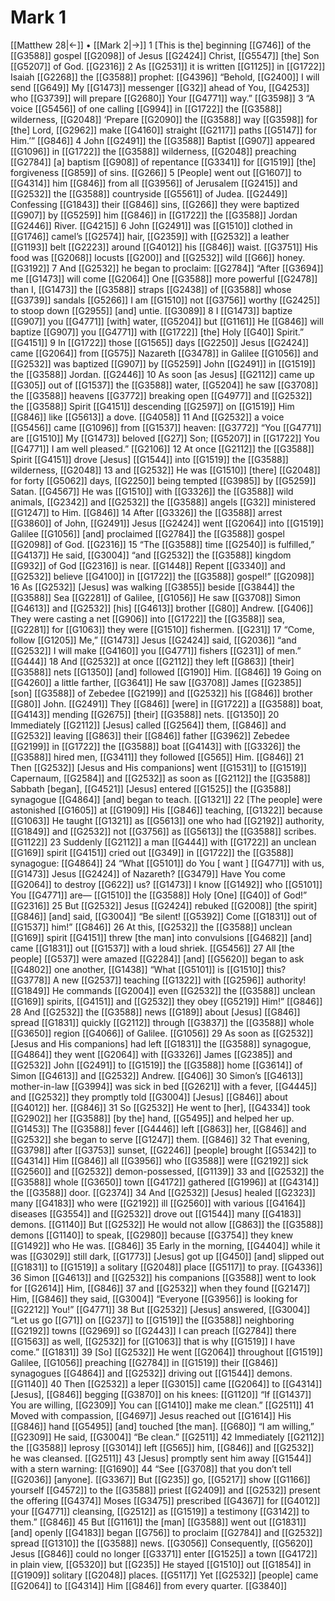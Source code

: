 # Mark 1
[[Matthew 28|←]] • [[Mark 2|→]]
1 [This is the] beginning [[G746]] of the [[G3588]] gospel [[G2098]] of Jesus [[G2424]] Christ, [[G5547]] [the] Son [[G5207]] of God. [[G2316]] 
2 As [[G2531]] it is written [[G1125]] in [[G1722]] Isaiah [[G2268]] the [[G3588]] prophet: [[G4396]] “Behold, [[G2400]] I will send [[G649]] My [[G1473]] messenger [[G32]] ahead of You, [[G4253]] who [[G3739]] will prepare [[G2680]] Your [[G4771]] way.” [[G3598]] 
3 “A voice [[G5456]] of one calling [[G994]] in [[G1722]] the [[G3588]] wilderness, [[G2048]] ‘Prepare [[G2090]] the [[G3588]] way [[G3598]] for [the] Lord, [[G2962]] make [[G4160]] straight [[G2117]] paths [[G5147]] for Him.’” [[G846]] 
4 John [[G2491]] the [[G3588]] Baptist [[G907]] appeared [[G1096]] in [[G1722]] the [[G3588]] wilderness, [[G2048]] preaching [[G2784]] [a] baptism [[G908]] of repentance [[G3341]] for [[G1519]] [the] forgiveness [[G859]] of sins. [[G266]] 
5 [People] went out [[G1607]] to [[G4314]] him [[G846]] from all [[G3956]] of Jerusalem [[G2415]] and [[G2532]] the [[G3588]] countryside [[G5561]] of Judea. [[G2449]] Confessing [[G1843]] their [[G846]] sins, [[G266]] they were baptized [[G907]] by [[G5259]] him [[G846]] in [[G1722]] the [[G3588]] Jordan [[G2446]] River. [[G4215]] 
6 John [[G2491]] was [[G1510]] clothed in [[G1746]] camel’s [[G2574]] hair, [[G2359]] with [[G2532]] a leather [[G1193]] belt [[G2223]] around [[G4012]] his [[G846]] waist. [[G3751]] His food was [[G2068]] locusts [[G200]] and [[G2532]] wild [[G66]] honey. [[G3192]] 
7 And [[G2532]] he began to proclaim: [[G2784]] “After [[G3694]] me [[G1473]] will come [[G2064]] One [[G3588]] more powerful [[G2478]] than I, [[G1473]] the [[G3588]] straps [[G2438]] of [[G3588]] whose [[G3739]] sandals [[G5266]] I am [[G1510]] not [[G3756]] worthy [[G2425]] to stoop down [[G2955]] [and] untie. [[G3089]] 
8 I [[G1473]] baptize [[G907]] you [[G4771]] [with] water, [[G5204]] but [[G1161]] He [[G846]] will baptize [[G907]] you [[G4771]] with [[G1722]] [the] Holy [[G40]] Spirit.” [[G4151]] 
9 In [[G1722]] those [[G1565]] days [[G2250]] Jesus [[G2424]] came [[G2064]] from [[G575]] Nazareth [[G3478]] in Galilee [[G1056]] and [[G2532]] was baptized [[G907]] by [[G5259]] John [[G2491]] in [[G1519]] the [[G3588]] Jordan. [[G2446]] 
10 As soon [as Jesus] [[G2112]] came up [[G305]] out of [[G1537]] the [[G3588]] water, [[G5204]] he saw [[G3708]] the [[G3588]] heavens [[G3772]] breaking open [[G4977]] and [[G2532]] the [[G3588]] Spirit [[G4151]] descending [[G2597]] on [[G1519]] Him [[G846]] like [[G5613]] a dove. [[G4058]] 
11 And [[G2532]] a voice [[G5456]] came [[G1096]] from [[G1537]] heaven: [[G3772]] “You [[G4771]] are [[G1510]] My [[G1473]] beloved [[G27]] Son; [[G5207]] in [[G1722]] You [[G4771]] I am well pleased.” [[G2106]] 
12 At once [[G2112]] the [[G3588]] Spirit [[G4151]] drove [Jesus] [[G1544]] into [[G1519]] the [[G3588]] wilderness, [[G2048]] 
13 and [[G2532]] He was [[G1510]] [there] [[G2048]] for forty [[G5062]] days, [[G2250]] being tempted [[G3985]] by [[G5259]] Satan. [[G4567]] He was [[G1510]] with [[G3326]] the [[G3588]] wild animals, [[G2342]] and [[G2532]] the [[G3588]] angels [[G32]] ministered [[G1247]] to Him. [[G846]] 
14 After [[G3326]] the [[G3588]] arrest [[G3860]] of John, [[G2491]] Jesus [[G2424]] went [[G2064]] into [[G1519]] Galilee [[G1056]] [and] proclaimed [[G2784]] the [[G3588]] gospel [[G2098]] of God. [[G2316]] 
15 “The [[G3588]] time [[G2540]] is fulfilled,” [[G4137]] He said, [[G3004]] “and [[G2532]] the [[G3588]] kingdom [[G932]] of God [[G2316]] is near. [[G1448]] Repent [[G3340]] and [[G2532]] believe [[G4100]] in [[G1722]] the [[G3588]] gospel!” [[G2098]] 
16 As [[G2532]] [Jesus] was walking [[G3855]] beside [[G3844]] the [[G3588]] Sea [[G2281]] of Galilee, [[G1056]] He saw [[G3708]] Simon [[G4613]] and [[G2532]] [his] [[G4613]] brother [[G80]] Andrew. [[G406]] They were casting a net [[G906]] into [[G1722]] the [[G3588]] sea, [[G2281]] for [[G1063]] they were [[G1510]] fishermen. [[G231]] 
17 “Come, follow [[G1205]] Me,” [[G1473]] Jesus [[G2424]] said, [[G2036]] “and [[G2532]] I will make [[G4160]] you [[G4771]] fishers [[G231]] of men.” [[G444]] 
18 And [[G2532]] at once [[G2112]] they left [[G863]] [their] [[G3588]] nets [[G1350]] [and] followed [[G190]] Him. [[G846]] 
19 Going on [[G4260]] a little farther, [[G3641]] He saw [[G3708]] James [[G2385]] [son] [[G3588]] of Zebedee [[G2199]] and [[G2532]] his [[G846]] brother [[G80]] John. [[G2491]] They [[G846]] [were] in [[G1722]] a [[G3588]] boat, [[G4143]] mending [[G2675]] [their] [[G3588]] nets. [[G1350]] 
20 Immediately [[G2112]] [Jesus] called [[G2564]] them, [[G846]] and [[G2532]] leaving [[G863]] their [[G846]] father [[G3962]] Zebedee [[G2199]] in [[G1722]] the [[G3588]] boat [[G4143]] with [[G3326]] the [[G3588]] hired men, [[G3411]] they followed [[G565]] Him. [[G846]] 
21 Then [[G2532]] [Jesus and His companions] went [[G1531]] to [[G1519]] Capernaum, [[G2584]] and [[G2532]] as soon as [[G2112]] the [[G3588]] Sabbath [began], [[G4521]] [Jesus] entered [[G1525]] the [[G3588]] synagogue [[G4864]] [and] began to teach. [[G1321]] 
22 [The people] were astonished [[G1605]] at [[G1909]] His [[G846]] teaching, [[G1322]] because [[G1063]] He taught [[G1321]] as [[G5613]] one who had [[G2192]] authority, [[G1849]] and [[G2532]] not [[G3756]] as [[G5613]] the [[G3588]] scribes. [[G1122]] 
23 Suddenly [[G2112]] a man [[G444]] with [[G1722]] an unclean [[G169]] spirit [[G4151]] cried out [[G349]] in [[G1722]] the [[G3588]] synagogue: [[G4864]] 
24 “What [[G5101]] do You [ want ] [[G4771]] with us, [[G1473]] Jesus [[G2424]] of Nazareth? [[G3479]] Have You come [[G2064]] to destroy [[G622]] us? [[G1473]] I know [[G1492]] who [[G5101]] You [[G4771]] are— [[G1510]] the [[G3588]] Holy [One] [[G40]] of God!” [[G2316]] 
25 But [[G2532]] Jesus [[G2424]] rebuked [[G2008]] [the spirit] [[G846]] [and] said, [[G3004]] “Be silent! [[G5392]] Come [[G1831]] out of [[G1537]] him!” [[G846]] 
26 At this, [[G2532]] the [[G3588]] unclean [[G169]] spirit [[G4151]] threw [the man] into convulsions [[G4682]] [and] came [[G1831]] out [[G1537]] with a loud shriek. [[G5456]] 
27 All [the people] [[G537]] were amazed [[G2284]] [and] [[G5620]] began to ask [[G4802]] one another, [[G1438]] “What [[G5101]] is [[G1510]] this? [[G3778]] A new [[G2537]] teaching [[G1322]] with [[G2596]] authority! [[G1849]] He commands [[G2004]] even [[G2532]] the [[G3588]] unclean [[G169]] spirits, [[G4151]] and [[G2532]] they obey [[G5219]] Him!” [[G846]] 
28 And [[G2532]] the [[G3588]] news [[G189]] about [Jesus] [[G846]] spread [[G1831]] quickly [[G2112]] through [[G3837]] the [[G3588]] whole [[G3650]] region [[G4066]] of Galilee. [[G1056]] 
29 As soon as [[G2532]] [Jesus and His companions] had left [[G1831]] the [[G3588]] synagogue, [[G4864]] they went [[G2064]] with [[G3326]] James [[G2385]] and [[G2532]] John [[G2491]] to [[G1519]] the [[G3588]] home [[G3614]] of Simon [[G4613]] and [[G2532]] Andrew. [[G406]] 
30 Simon’s [[G4613]] mother-in-law [[G3994]] was sick in bed [[G2621]] with a fever, [[G4445]] and [[G2532]] they promptly told [[G3004]] [Jesus] [[G846]] about [[G4012]] her. [[G846]] 
31 So [[G2532]] He went to [her], [[G4334]] took [[G2902]] her [[G3588]] [by the] hand, [[G5495]] and helped her up. [[G1453]] The [[G3588]] fever [[G4446]] left [[G863]] her, [[G846]] and [[G2532]] she began to serve [[G1247]] them. [[G846]] 
32 That evening, [[G3798]] after [[G3753]] sunset, [[G2246]] [people] brought [[G5342]] to [[G4314]] Him [[G846]] all [[G3956]] who [[G3588]] were [[G2192]] sick [[G2560]] and [[G2532]] demon-possessed, [[G1139]] 
33 and [[G2532]] the [[G3588]] whole [[G3650]] town [[G4172]] gathered [[G1996]] at [[G4314]] the [[G3588]] door. [[G2374]] 
34 And [[G2532]] [Jesus] healed [[G2323]] many [[G4183]] who were [[G2192]] ill [[G2560]] with various [[G4164]] diseases [[G3554]] and [[G2532]] drove out [[G1544]] many [[G4183]] demons. [[G1140]] But [[G2532]] He would not allow [[G863]] the [[G3588]] demons [[G1140]] to speak, [[G2980]] because [[G3754]] they knew [[G1492]] who He was. [[G846]] 
35 Early in the morning, [[G4404]] while it was [[G3029]] still dark, [[G1773]] [Jesus] got up [[G450]] [and] slipped out [[G1831]] to [[G1519]] a solitary [[G2048]] place [[G5117]] to pray. [[G4336]] 
36 Simon [[G4613]] and [[G2532]] his companions [[G3588]] went to look for [[G2614]] Him, [[G846]] 
37 and [[G2532]] when they found [[G2147]] Him, [[G846]] they said, [[G3004]] “Everyone [[G3956]] is looking for [[G2212]] You!” [[G4771]] 
38 But [[G2532]] [Jesus] answered, [[G3004]] “Let us go [[G71]] on [[G237]] to [[G1519]] the [[G3588]] neighboring [[G2192]] towns [[G2969]] so [[G2443]] I can preach [[G2784]] there [[G1563]] as well, [[G2532]] for [[G1063]] that is why [[G1519]] I have come.” [[G1831]] 
39 [So] [[G2532]] He went [[G2064]] throughout [[G1519]] Galilee, [[G1056]] preaching [[G2784]] in [[G1519]] their [[G846]] synagogues [[G4864]] and [[G2532]] driving out [[G1544]] demons. [[G1140]] 
40 Then [[G2532]] a leper [[G3015]] came [[G2064]] to [[G4314]] [Jesus], [[G846]] begging [[G3870]] on his knees: [[G1120]] “If [[G1437]] You are willing, [[G2309]] You can [[G1410]] make me clean.” [[G2511]] 
41 Moved with compassion, [[G4697]] Jesus reached out [[G1614]] His [[G846]] hand [[G5495]] [and] touched [the man]. [[G680]] “I am willing,” [[G2309]] He said, [[G3004]] “Be clean.” [[G2511]] 
42 Immediately [[G2112]] the [[G3588]] leprosy [[G3014]] left [[G565]] him, [[G846]] and [[G2532]] he was cleansed. [[G2511]] 
43 [Jesus] promptly sent him away [[G1544]] with a stern warning: [[G1690]] 
44 “See [[G3708]] that you don’t tell [[G2036]] [anyone]. [[G3367]] But [[G235]] go, [[G5217]] show [[G1166]] yourself [[G4572]] to the [[G3588]] priest [[G2409]] and [[G2532]] present the offering [[G4374]] Moses [[G3475]] prescribed [[G4367]] for [[G4012]] your [[G4771]] cleansing, [[G2512]] as [[G1519]] a testimony [[G3142]] to them.” [[G846]] 
45 But [[G1161]] the [man] [[G3588]] went out [[G1831]] [and] openly [[G4183]] began [[G756]] to proclaim [[G2784]] and [[G2532]] spread [[G1310]] the [[G3588]] news. [[G3056]] Consequently, [[G5620]] Jesus [[G846]] could no longer [[G3371]] enter [[G1525]] a town [[G4172]] in plain view, [[G5320]] but [[G235]] He stayed [[G1510]] out [[G1854]] in [[G1909]] solitary [[G2048]] places. [[G5117]] Yet [[G2532]] [people] came [[G2064]] to [[G4314]] Him [[G846]] from every quarter. [[G3840]] 
